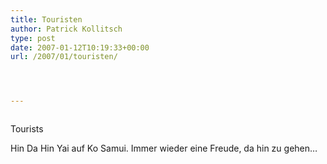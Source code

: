 ```yaml
---
title: Touristen
author: Patrick Kollitsch
type: post
date: 2007-01-12T10:19:33+00:00
url: /2007/01/touristen/




---
```

<div class="flickr">
  <a href="http://www.flickr.com/photos/schreibblogade/346108297/"><img src="//farm1.static.flickr.com/164/346108297_059f2cd6c1.jpg" class="flickr-photo" alt="" /></a></p> 
  
  <p>
    Tourists
  </p>
</div>

Hin Da Hin Yai auf Ko Samui. Immer wieder eine Freude, da hin zu gehen&#8230;